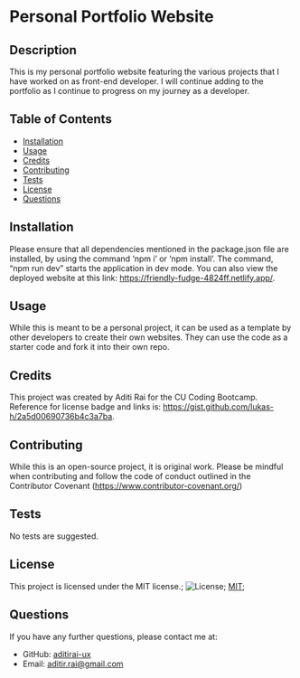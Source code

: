 # Personal Portfolio Website

## Description

This is my personal portfolio website featuring the various projects that I have worked on as front-end developer. I will continue adding to the portfolio as I continue to progress on my journey as a developer.

## Table of Contents

- [Installation](#installation)
- [Usage](#usage)
- [Credits](#credits)
- [Contributing](#contributing)
- [Tests](#tests)
- [License](#license)
- [Questions](#questions)

## Installation

Please ensure that all dependencies mentioned in the package.json file are installed, by using the command ‘npm i’ or ‘npm install’. The command, “npm run dev” starts the application in dev mode. You can also view the deployed website at this link: https://friendly-fudge-4824ff.netlify.app/.

## Usage

While this is meant to be a personal project, it can be used as a template by other developers to create their own websites. They can use the code as a starter code and fork it into their own repo.

## Credits

This project was created by Aditi Rai for the CU Coding Bootcamp. Reference for license badge and links is: https://gist.github.com/lukas-h/2a5d00690736b4c3a7ba.

## Contributing

While this is an open-source project, it is original work. Please be mindful when contributing and follow the code of conduct outlined in the Contributor Covenant (https://www.contributor-covenant.org/)

## Tests

No tests are suggested.

## License

This project is licensed under the MIT license.;
![License](https://img.shields.io/badge/License-MIT-yellow.svg);
[MIT](https://opensource.org/licenses/MIT);

## Questions

If you have any further questions, please contact me at:

- GitHub: [aditirai-ux](https://github.com/aditirai-ux/)
- Email: aditir.rai@gmail.com
